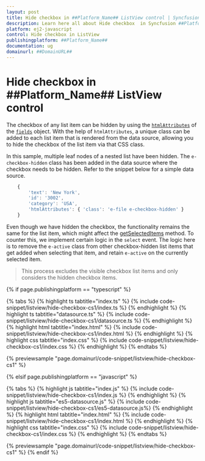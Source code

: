 ```yaml
---
layout: post
title: Hide checkbox in ##Platform_Name## ListView control | Syncfusion
description: Learn here all about Hide checkbox  in Syncfusion ##Platform_Name## ListView control of Syncfusion Essential JS 2 and more.
platform: ej2-javascript
control: Hide checkbox in ListView
publishingplatform: ##Platform_Name##
documentation: ug
domainurl: ##DomainURL##
---
```


# Hide checkbox in ##Platform_Name## ListView control

The checkbox of any list item can be hidden by using the [`htmlAttributes`](../../api/list-view/#htmlattributes) of the [`fields`](../../api/list-view/#fields) object. With the help of `htmlAttributes`, a unique class can be added to each list item that is rendered from the data source, allowing you to hide the checkbox of the list item via that CSS class.

In this sample, multiple leaf nodes of a nested list have been hidden. The `e-checkbox-hidden` class has been added in the data source where the checkbox needs to be hidden. Refer to the snippet below for a simple data source.

```ts
    {
        'text': 'New York',
        'id': '3002',
        'category': 'USA',
        'htmlAttributes': { 'class': 'e-file e-checkbox-hidden' }
    }
```

Even though we have hidden the checkbox, the functionality remains the same for the list item, which might affect the [getSelectedItems](../../api/list-view/#getselecteditems) method. To counter this, we implement certain logic in the `select` event. The logic here is to remove the `e-active` class from other checkbox-hidden list items that get added when selecting that item, and retain `e-active` on the currently selected item.

> This process excludes the visible checkbox list items and only considers the hidden checkbox items.

{% if page.publishingplatform == "typescript" %}

{% tabs %}
{% highlight ts tabtitle="index.ts" %}
{% include code-snippet/listview/hide-checkbox-cs1/index.ts %}
{% endhighlight %}
{% highlight ts tabtitle="datasource.ts" %}
{% include code-snippet/listview/hide-checkbox-cs1/datasource.ts %}
{% endhighlight %}
{% highlight html tabtitle="index.html" %}
{% include code-snippet/listview/hide-checkbox-cs1/index.html %}
{% endhighlight %}
{% highlight css tabtitle="index.css" %}
{% include code-snippet/listview/hide-checkbox-cs1/index.css %}
{% endhighlight %}
{% endtabs %}

{% previewsample "page.domainurl/code-snippet/listview/hide-checkbox-cs1" %}

{% elsif page.publishingplatform == "javascript" %}

{% tabs %}
{% highlight js tabtitle="index.js" %}
{% include code-snippet/listview/hide-checkbox-cs1/index.js %}
{% endhighlight %}
{% highlight js tabtitle="es5-datasource.js" %}
{% include code-snippet/listview/hide-checkbox-cs1/es5-datasource.js%}
{% endhighlight %}
{% highlight html tabtitle="index.html" %}
{% include code-snippet/listview/hide-checkbox-cs1/index.html %}
{% endhighlight %}
{% highlight css tabtitle="index.css" %}
{% include code-snippet/listview/hide-checkbox-cs1/index.css %}
{% endhighlight %}
{% endtabs %}

{% previewsample "page.domainurl/code-snippet/listview/hide-checkbox-cs1" %}
{% endif %}